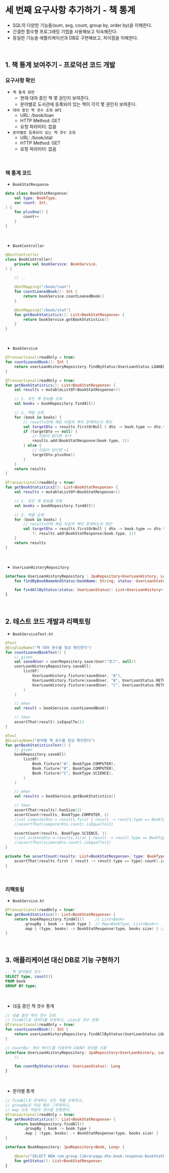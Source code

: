 # 세 번째 요구사항 추가하기 - 책 통계

 - SQL의 다양한 기능들(sum, avg, count, group by, order by)을 이해한다.
 - 간결한 함수형 프로그래밍 기법을 사용해보고 익숙해진다.
 - 동일한 기능을 애플리케이션과 DB로 구현해보고, 차이점을 이해한다.

<br/>

## 1. 책 통계 보여주기 - 프로덕션 코드 개발

### 요구사항 확인

 - `책 통계 화면`
    - 현재 대여 중인 책 몇 권인지 보여준다.
    - 분야별로 도서관에 등록되어 있는 책이 각각 몇 권인지 보여준다.
 - `대여 중인 책 갯수 조회 API`
    - URL: /book/loan
    - HTTP Method: GET
    - 요청 파라미터: 없음
 - `분야별로 등록되어 있는 책 갯수 조회`
    - URL: /book/stat
    - HTTP Method: GET
    - 요청 파라미터: 없음

<br/>

### 책 통계 코드

 - `BookStatResponse`
```kotlin
data class BookStatResponse(
    val type: BookType,
    var count: Int,
) {
    fun plusOne() {
        count++
    }
}
```
<br/>


 - `BookController`
```kotlin
@RestController
class BookController(
    private val bookService: BookService,
) {

    // ..

    @GetMapping("/book/loan")
    fun countLoanedBook(): Int {
        return bookService.countLoanedBook()
    }

    @GetMapping("/book/stat")
    fun getBookStatistics(): List<BookStatResponse> {
        return bookService.getBookStatistics()
    }
}
```
<br/>

 - `BookService`
```kotlin
@Transactional(readOnly = true)
fun countLoanedBook(): Int {
    return userLoanHistoryRepository.findByStatus(UserLoanStatus.LOANED).size
}

@Transactional(readOnly = true)
fun getBookStatistics(): List<BookStatResponse> {
    val results = mutableListOf<BookStatResponse>()

    // 1. 모든 책 정보를 조회
    val books = bookRepository.findAll()

    // 2. 책을 순회
    for (book in books) {
        // results안에 해당 타입의 책이 존재하는지 확인
        val targetDto = results.firstOrNull { dto -> book.type == dto.type }
        if (targetDto == null) {
            // 타입이 없다면 추가
            results.add(BookStatResponse(book.type, 1))
        } else {
            // 타입이 있다면 +1
            targetDto.plusOne()
        }
    }
    return results
}

@Transactional(readOnly = true)
fun getBookStatistics2(): List<BookStatResponse> {
    val results = mutableListOf<BookStatResponse>()

    // 1. 모든 책 정보를 조회
    val books = bookRepository.findAll()

    // 2. 책을 순회
    for (book in books) {
        // results안에 해당 타입의 책이 존재하는지 확인
        val targetDto = results.firstOrNull { dto -> book.type == dto.type }?.plusOne()
            ?: results.add(BookStatResponse(book.type, 1))
    }
    return results
}

```
<br/>

 - `UserLoanHistoryRepository`
```kotlin
interface UserLoanHistoryRepository : JpaRepository<UserLoanHistory, Long> {
    fun findByBookNameAndStatus(bookName: String, status: UserLoanStatus): UserLoanHistory?

    fun findAllByStatus(status: UserLoanStatus): List<UserLoanHistory>
}
```
<br/>

## 2. 테스트 코드 개발과 리팩토링

 - `BookServiceTest.kt`
```kotlin
@Test
@DisplayName("책 대여 권수를 정상 확인한다")
fun countLoanedBookTest() {
    // given
    val savedUser = userRepository.save(User("로그", null))
    userLoanHistoryRepository.saveAll(
        listOf(
            UserLoanHistory.fixture(savedUser, "A"),
            UserLoanHistory.fixture(savedUser, "B", UserLoanStatus.RETURNED),
            UserLoanHistory.fixture(savedUser, "C", UserLoanStatus.RETURNED),
        )
    )

    // when
    val result = bookService.countLoanedBook()

    // then
    assertThat(result).isEqualTo(1)
}

@Test
@DisplayName("분야별 책 권수를 정상 확인한다")
fun getBookStatisticsTest() {
    // given
    bookRepository.saveAll(
        listOf(
            Book.fixture("A", BookType.COMPUTER),
            Book.fixture("B", BookType.COMPUTER),
            Book.fixture("C", BookType.SCIENCE),
        )
    )

    // when
    val results = bookService.getBookStatistics()

    // then
    assertThat(results).hasSize(2)
    assertCount(results, BookType.COMPUTER, 2)
    //val computerDto = results.first { result -> result.type == BookType.COMPUTER }
    //assertThat(computerDto.count).isEqualTo(2)

    assertCount(results, BookType.SCIENCE, 1)
    //val scienceDto = results.first { result -> result.type == BookType.SCIENCE }
    //assertThat(scienceDto.count).isEqualTo(1)
}

private fun assertCount(results: List<BookStatResponse>, type: BookType, count: Int) {
    assertThat(results.first { result -> result.type == type}.count).isEqualTo(count)
}
```
<br/>

### 리팩토링

 - `BookService.kt`
```kotlin
@Transactional(readOnly = true)
fun getBookStatistics(): List<BookStatResponse> {
    return bookRepository.findAll()     // List<Book>
        .groupBy { book -> book.type }  // Map<BookType, List<Book>>
        .map { (type, books) -> BookStatResponse(type, books.size) } // List<BookStatResponse>
}
```
<br/>

## 3. 애플리케이션 대신 DB로 기능 구현하기

```sql
-- 책 분야별로 갯수
SELECT type, count(1)
FROM book
GROUP BY type;
```
<br/>

 - 대출 중인 책 갯수 통계
```kotlin
// 대출 중인 책의 갯수 조회
// findAll로 데이터를 조회하고, size로 갯수 반환
@Transactional(readOnly = true)
fun countLoanedBook(): Int {
    return userLoanHistoryRepository.findAllByStatus(UserLoanStatus.LOANED).size
}

// countBy~ 쿼리 메서드를 이용하여 COUNT 쿼리를 이용
interface UserLoanHistoryRepository: JpaRepository<UserLoanHistory, Long> {
    // ..

    fun countByStatus(status: UserLoanStatus): Long
}
```
<br/>

 - 분야별 통계
```kotlin
// findAll로 존재하는 모든 책을 조회하고,
// groupBy로 타입 별로 그루핑하고,
// map 으로 적절히 갯수를 반환한다.
@Transactional(readOnly = true)
fun getBookStatistics(): List<BookStatResponse> {
    return bookRepository.findAll()
        .groupBy { book -> book.type }
        .map { (type, books) -> BookStatResponse(type, books.size) }
}

interface BookRepository: JpaRepository<Book, Long> {

    @Query("SELECT NEW com.group.libraryapp.dto.book.response.BookStatResponse(b.type, COUNT(b.id)) FROM Book b GROUP BY b.type")
    fun getStatus(): List<BookStatResponse>
}
```

